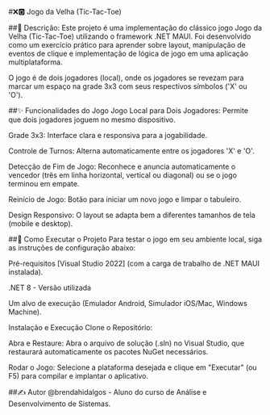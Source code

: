 #❌🅾️ Jogo da Velha (Tic-Tac-Toe)

##📝 Descrição: 
Este projeto é uma implementação do clássico jogo Jogo da Velha (Tic-Tac-Toe) utilizando o framework .NET MAUI. Foi desenvolvido como um exercício prático para aprender sobre layout, manipulação de eventos de clique e implementação de lógica de jogo em uma aplicação multiplataforma.

O jogo é de dois jogadores (local), onde os jogadores se revezam para marcar um espaço na grade 3x3 com seus respectivos símbolos ('X' ou 'O').

##✨ Funcionalidades do Jogo
Jogo Local para Dois Jogadores: Permite que dois jogadores joguem no mesmo dispositivo.

Grade 3x3: Interface clara e responsiva para a jogabilidade.

Controle de Turnos: Alterna automaticamente entre os jogadores 'X' e 'O'.

Detecção de Fim de Jogo: Reconhece e anuncia automaticamente o vencedor (três em linha horizontal, vertical ou diagonal) ou se o jogo terminou em empate.

Reinício de Jogo: Botão para iniciar um novo jogo e limpar o tabuleiro.

Design Responsivo: O layout se adapta bem a diferentes tamanhos de tela (mobile e desktop).

##🚀 Como Executar o Projeto
Para testar o jogo em seu ambiente local, siga as instruções de configuração abaixo:

Pré-requisitos
[Visual Studio 2022] (com a carga de trabalho de .NET MAUI instalada).

.NET 8 - Versão utilizada

Um alvo de execução (Emulador Android, Simulador iOS/Mac, Windows Machine).

Instalação e Execução
Clone o Repositório:

Abra e Restaure: Abra o arquivo de solução (.sln) no Visual Studio, que restaurará automaticamente os pacotes NuGet necessários.

Rodar o Jogo: Selecione a plataforma desejada e clique em "Executar" (ou F5) para compilar e implantar o aplicativo.

##✍️ Autor
@brendahidalgos - Aluno do curso de Análise e Desenvolvimento de Sistemas.
